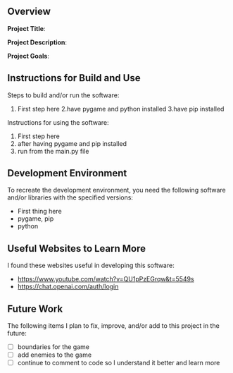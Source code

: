 ## Overview

**Project Title**:

**Project Description**:

**Project Goals**:

## Instructions for Build and Use

Steps to build and/or run the software:

1. First step here
2.have pygame and python installed
3.have pip installed

Instructions for using the software:

1. First step here
2. after having pygame and pip installed
3. run from the main.py file

## Development Environment 

To recreate the development environment, you need the following software and/or libraries with the specified versions:

* First thing here
* pygame, pip
* python

## Useful Websites to Learn More

I found these websites useful in developing this software:

* https://www.youtube.com/watch?v=QU1pPzEGrqw&t=5549s
* https://chat.openai.com/auth/login

## Future Work

The following items I plan to fix, improve, and/or add to this project in the future:

* [ ] boundaries for the game
* [ ] add enemies to the game
* [ ] continue to comment to code so I understand it better and learn more